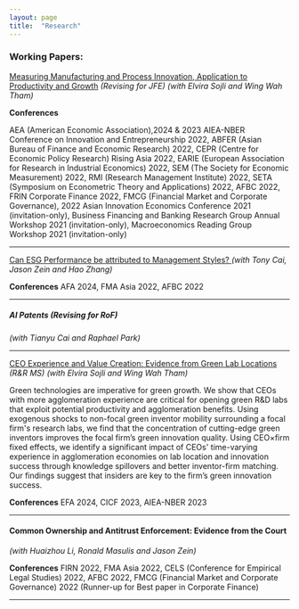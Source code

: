 ```yaml
---
layout: page
title:  "Research"
---
```


### Working Papers:
<a href="https://papers.ssrn.com/abstract=4104903">Measuring Manufacturing and Process Innovation, Application to Productivity and Growth</a>
 *(Revising for JFE)*
*(with Elvira Sojli and Wing Wah Tham)*


__Conferences__

  AEA (American Economic Association),2024 & 2023 AIEA-NBER Conference on Innovation and Entrepreneurship 2022, ABFER (Asian Bureau of Finance and Economic Research) 2022, CEPR (Centre for Economic Policy Research) Rising Asia 2022, EARIE (European Association for Research in Industrial Economics) 2022, SEM (The Society for Economic Measurement) 2022, RMI (Research Management Institute) 2022, SETA (Symposium on Econometric Theory and Applications) 2022, AFBC 2022, FRIN Corporate Finance 2022, FMCG (Financial Market and Corporate Governance), 2022 Asian Innovation Economics Conference 2021 (invitation-only), Business Financing and Banking Research Group Annual Workshop 2021 (invitation-only), Macroeconomics Reading Group Workshop 2021 (invitation-only)
<hr>


<a href="https://papers.ssrn.com/sol3/papers.cfm?abstract_id=4266516">Can ESG Performance be attributed to Management Styles? </a>
*(with Tony Cai, Jason Zein and Hao Zhang)* 

__Conferences__
AFA 2024, FMA Asia 2022, AFBC 2022
<hr>

##### AI Patents *(Revising for RoF)*
*(with Tianyu Cai and Raphael Park)*
<hr>

<a href="https://papers.ssrn.com/sol3/papers.cfm?abstract_id=4568809">CEO Experience and Value Creation: Evidence from Green Lab Locations  </a> *(R&R MS)*
*(with Elvira Sojli and Wing Wah Tham)*

Green technologies are imperative for green growth. We show that CEOs with more agglomeration experience are critical for opening green R\&D labs that exploit potential productivity and agglomeration benefits. Using exogenous shocks to non-focal green inventor mobility surrounding a focal firm's research labs, we find that the concentration of cutting-edge green inventors improves the focal firm’s green innovation quality. Using CEO$\times$firm fixed effects, we identify a significant impact of CEOs' time-varying experience in agglomeration economies on lab location and innovation success through knowledge spillovers and better inventor-firm matching. Our findings suggest that insiders are key to the firm’s green innovation success.

__Conferences__
EFA 2024, CICF 2023, AIEA-NBER 2023
<hr>

#### Common Ownership and Antitrust Enforcement: Evidence from the Court 
*(with Huaizhou Li, Ronald Masulis and Jason Zein)*

<!-- An increasing number of publicly-owned rival firms are jointly held by a small group of large investors. This has led to serious concerns regarding the anti-competitive effects of such common ownership. We investigate U.S. antitrust legal cases to see if common ownership leads to serious antitrust concerns. We empirically show that there is a significant positive relationship between common ownership and the probability that a pair of firms face the same antitrust prosecution. We use mergers between financial institutions as exogenous variations in common ownership to provide causal evidence on this proposed relation. In addition, we find that existing level of antitrust enforcement is unlikely to deter the anti-competitive effect of common ownership. -->

__Conferences__
FIRN 2022, FMA Asia 2022, CELS (Conference for Empirical Legal Studies) 2022, AFBC 2022, FMCG (Financial Market and Corporate Governance) 2022 (Runner-up for Best paper in Corporate Finance)
<hr>

[jekyll-docs]: https://jekyllrb.com/docs/home
[jekyll-gh]:   https://github.com/jekyll/jekyll
[jekyll-talk]: https://talk.jekyllrb.com/

